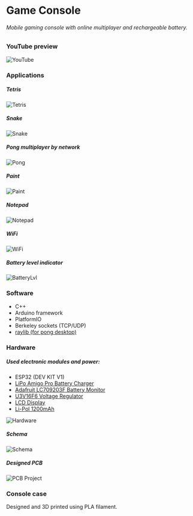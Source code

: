 # Game Console

###### Mobile gaming console with online multiplayer and rechargeable battery.

### YouTube preview
![YouTube](https://www.youtube.com/watch?v=obrcG-_NG5s)

### Applications

##### Tetris
![Tetris](/assets/tetris.jpg)


##### Snake
![Snake](/assets/snake.jpg)


##### Pong multiplayer by network
![Pong](/assets/pong.jpg)


##### Paint
![Paint](/assets/paint.jpg)


##### Notepad
![Notepad](/assets/notepad.jpg)


##### WiFi
![WiFi](/assets/wifi.jpg)

##### Battery level indicator
![BatteryLvl](/assets/battery.jpg)


### Software
- C++
- Arduino framework
- PlatformIO
- Berkeley sockets (TCP/UDP)
- [raylib (for pong desktop)](https://www.raylib.com/)

### Hardware 
##### Used electronic modules and power:
- ESP32 (DEV KIT V1)
- [LiPo Amigo Pro Battery Charger](https://shop.pimoroni.com/products/lipo-amigo?variant=39779302539347)
- [Adafruit LC709203F Battery Monitor](https://www.adafruit.com/product/4712)
- [U3V16F6 Voltage Regulator](https://www.pololu.com/product/4942)
- [LCD Display](https://www.waveshare.com/2.4inch-lcd-module.htm)
- [Li-Pol 1200mAh](https://botland.store/battery-li-pol-1s-37-v/15621-akyga-li-pol-cell-1200mah-1s-37v-jst-bec-connector-socket-40x34x8mm-5904422324285.html)

![Hardware](/assets/hardware.jpg)

##### Schema
![Schema](/assets/schema.png)
##### Designed PCB
![PCB Project](/assets/pcb-project.png)

### Console case 
Designed and 3D printed using PLA filament.
